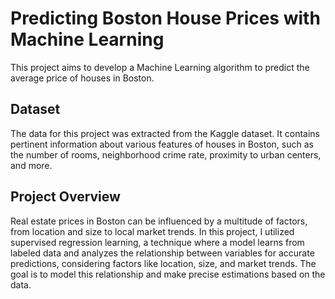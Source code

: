 # Predicting Boston House Prices with Machine Learning
This project aims to develop a Machine Learning algorithm to predict the average price of houses in Boston.

## Dataset
The data for this project was extracted from the Kaggle dataset. It contains pertinent information about various features of houses in Boston, such as the number of rooms, neighborhood crime rate, proximity to urban centers, and more.

## Project Overview
Real estate prices in Boston can be influenced by a multitude of factors, from location and size to local market trends. In this project, I utilized supervised regression learning, a technique where a model learns from labeled data and analyzes the relationship between variables for accurate predictions, considering factors like location, size, and market trends. The goal is to model this relationship and make precise estimations based on the data.
